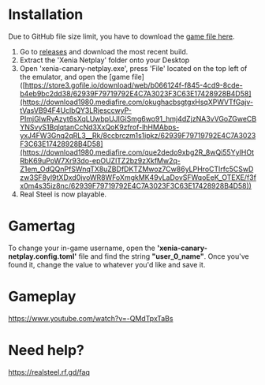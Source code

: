 # Installation

Due to GitHub file size limit, you have to download the [game file here](https://download1980.mediafire.com/okughacbsgtgxHsqXPWVTfGajv-tVasVB94F4UclbQY3LRjesccwyP-PImjGlwRyAzyt6sXqLUwbpUJIGiSmg6wo91_hmj4dZjzNA3vVGoZGweCBYNSvyS1BqlqtanCcNd3XxQoK9zfrof-lhHMAbps-yxJ4FW3Gnq2qRL3__Rk/8ccbrczm1s1ipkz/62939F79719792E4C7A3023F3C63E17428928B4D58](https://download1980.mediafire.com/que2dedo9xbg2R_8wQi55YyIHOtRbK69uPoW7Xr93do-epOUZlTZ2bz9zXkfMw2q-Z1em_OdQQnPfSWnqTX8uZBDfDKTZMwoz7Cw86yLPHroCTlrfc5CSwDzw3SF8yl9tXDxd0jvoWR8WFoXmgkMK49vLaDovSFWqoEeK_OTEXE/f3fx0m4s35iz8nc/62939F79719792E4C7A3023F3C63E17428928B4D58)).

1. Go to [releases](https://github.com/b9natwo/RS-Multiplayer/releases) and download the most recent build.
2. Extract the 'Xenia Netplay' folder onto your Desktop
3. Open 'xenia-canary-netplay.exe', press 'File' located on the top left of the emulator, and open the [game file]([https://store3.gofile.io/download/web/b066124f-f845-4cd9-8cde-b4eb9bc2dd38/62939F79719792E4C7A3023F3C63E17428928B4D58](https://download1980.mediafire.com/okughacbsgtgxHsqXPWVTfGajv-tVasVB94F4UclbQY3LRjesccwyP-PImjGlwRyAzyt6sXqLUwbpUJIGiSmg6wo91_hmj4dZjzNA3vVGoZGweCBYNSvyS1BqlqtanCcNd3XxQoK9zfrof-lhHMAbps-yxJ4FW3Gnq2qRL3__Rk/8ccbrczm1s1ipkz/62939F79719792E4C7A3023F3C63E17428928B4D58](https://download1980.mediafire.com/que2dedo9xbg2R_8wQi55YyIHOtRbK69uPoW7Xr93do-epOUZlTZ2bz9zXkfMw2q-Z1em_OdQQnPfSWnqTX8uZBDfDKTZMwoz7Cw86yLPHroCTlrfc5CSwDzw3SF8yl9tXDxd0jvoWR8WFoXmgkMK49vLaDovSFWqoEeK_OTEXE/f3fx0m4s35iz8nc/62939F79719792E4C7A3023F3C63E17428928B4D58))
4. Real Steel is now playable.


# Gamertag

To change your in-game username, open the **'xenia-canary-netplay.config.toml'** file and find the string **"user_0_name"**.
Once you've found it, change the value to whatever you'd like and save it.

# Gameplay

https://www.youtube.com/watch?v=-QMdTpxTaBs

# Need help?

https://realsteel.rf.gd/faq

